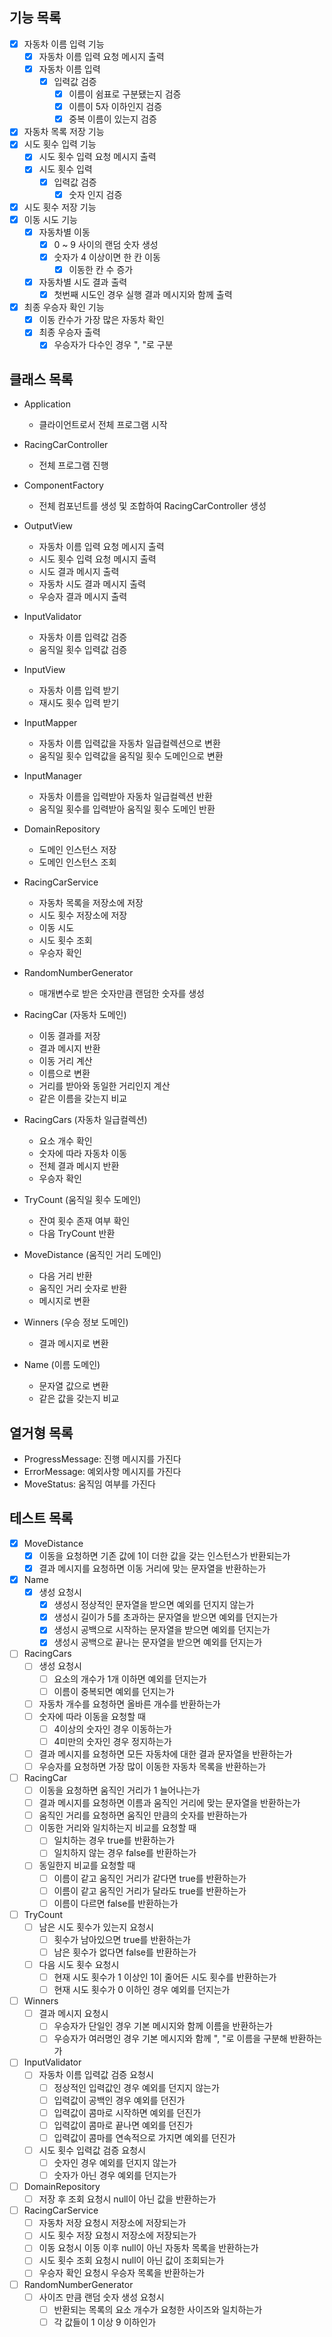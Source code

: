 ## 기능 목록

- [x] 자동차 이름 입력 기능
    - [x] 자동차 이름 입력 요청 메시지 출력
    - [x] 자동차 이름 입력
        - [x] 입력값 검증
            - [x] 이름이 쉼표로 구분됐는지 검증
            - [x] 이름이 5자 이하인지 검증
            - [x] 중복 이름이 있는지 검증
- [x] 자동차 목록 저장 기능
- [x] 시도 횟수 입력 기능
    - [x] 시도 횟수 입력 요청 메시지 출력
    - [x] 시도 횟수 입력
        - [x] 입력값 검증
            - [x] 숫자 인지 검증
- [x] 시도 횟수 저장 기능
- [x] 이동 시도 기능
    - [x] 자동차별 이동
        - [x] 0 ~ 9 사이의 랜덤 숫자 생성
        - [x] 숫자가 4 이상이면 한 칸 이동
            - [x] 이동한 칸 수 증가
    - [x] 자동차별 시도 결과 출력
        - [x] 첫번째 시도인 경우 실행 결과 메시지와 함께 출력
- [x] 최종 우승자 확인 기능
    - [x] 이동 칸수가 가장 많은 자동차 확인
    - [x] 최종 우승자 출력
        - [x] 우승자가 다수인 경우 ", "로 구분

## 클래스 목록

- Application
    - 클라이언트로서 전체 프로그램 시작

- RacingCarController
    - 전체 프로그램 진행

- ComponentFactory
    - 전체 컴포넌트를 생성 및 조합하여 RacingCarController 생성

- OutputView
    - 자동차 이름 입력 요청 메시지 출력
    - 시도 횟수 입력 요청 메시지 출력
    - 시도 결과 메시지 출력
    - 자동차 시도 결과 메시지 출력
    - 우승자 결과 메시지 출력

- InputValidator
    - 자동차 이름 입력값 검증
    - 움직일 횟수 입력값 검증

- InputView
    - 자동차 이름 입력 받기
    - 재시도 횟수 입력 받기

- InputMapper
    - 자동차 이름 입력값을 자동차 일급컬렉션으로 변환
    - 움직일 횟수 입력값을 움직일 횟수 도메인으로 변환

- InputManager
    - 자동차 이름을 입력받아 자동차 일급컬렉션 반환
    - 움직일 횟수를 입력받아 움직일 횟수 도메인 반환

- DomainRepository
    - 도메인 인스턴스 저장
    - 도메인 인스턴스 조회

- RacingCarService
    - 자동차 목록을 저장소에 저장
    - 시도 횟수 저장소에 저장
    - 이동 시도
    - 시도 횟수 조회
    - 우승자 확인

- RandomNumberGenerator
    - 매개변수로 받은 숫자만큼 랜덤한 숫자를 생성

- RacingCar (자동차 도메인)
    - 이동 결과를 저장
    - 결과 메시지 반환
    - 이동 거리 계산
    - 이름으로 변환
    - 거리를 받아와 동일한 거리인지 계산
    - 같은 이름을 갖는지 비교

- RacingCars (자동차 일급컬렉션)
    - 요소 개수 확인
    - 숫자에 따라 자동차 이동
    - 전체 결과 메시지 반환
    - 우승자 확인

- TryCount (움직일 횟수 도메인)
    - 잔여 횟수 존재 여부 확인
    - 다음 TryCount 반환

- MoveDistance (움직인 거리 도메인)
    - 다음 거리 반환
    - 움직인 거리 숫자로 반환
    - 메시지로 변환

- Winners (우승 정보 도메인)
    - 결과 메시지로 변환

- Name (이름 도메인)
    - 문자열 값으로 변환
    - 같은 값을 갖는지 비교

## 열거형 목록

- ProgressMessage: 진행 메시지를 가진다
- ErrorMessage: 예외사항 메시지를 가진다
- MoveStatus: 움직임 여부를 가진다

## 테스트 목록

- [x] MoveDistance
    - [x] 이동을 요청하면 기존 값에 1이 더한 값을 갖는 인스턴스가 반환되는가
    - [x] 결과 메시지를 요청하면 이동 거리에 맞는 문자열을 반환하는가
- [x] Name
    - [x] 생성 요청시
        - [x] 생성시 정상적인 문자열을 받으면 예외를 던지지 않는가
        - [x] 생성시 길이가 5를 초과하는 문자열을 받으면 예외를 던지는가
        - [x] 생성시 공백으로 시작하는 문자열을 받으면 예외를 던지는가
        - [x] 생성시 공백으로 끝나는 문자열을 받으면 예외를 던지는가
- [ ] RacingCars
    - [ ] 생성 요청시
        - [ ] 요소의 개수가 1개 이하면 예외를 던지는가
        - [ ] 이름이 중복되면 예외를 던지는가
    - [ ] 자동차 개수를 요청하면 올바른 개수를 반환하는가
    - [ ] 숫자에 따라 이동을 요청할 때
        - [ ] 4이상의 숫자인 경우 이동하는가
        - [ ] 4미만의 숫자인 경우 정지하는가
    - [ ] 결과 메시지를 요청하면 모든 자동차에 대한 결과 문자열을 반환하는가
    - [ ] 우승자를 요청하면 가장 많이 이동한 자동차 목록을 반환하는가
- [ ] RacingCar
    - [ ] 이동을 요청하면 움직인 거리가 1 늘어나는가
    - [ ] 결과 메시지를 요청하면 이름과 움직인 거리에 맞는 문자열을 반환하는가
    - [ ] 움직인 거리를 요청하면 움직인 만큼의 숫자를 반환하는가
    - [ ] 이동한 거리와 일치하는지 비교를 요청할 때
        - [ ] 일치하는 경우 true를 반환하는가
        - [ ] 일치하지 않는 경우 false를 반환하는가
    - [ ] 동일한지 비교를 요청할 때
        - [ ] 이름이 같고 움직인 거리가 같다면 true를 반환하는가
        - [ ] 이름이 같고 움직인 거리가 달라도 true를 반환하는가
        - [ ] 이름이 다르면 false를 반환하는가
- [ ] TryCount
    - [ ] 남은 시도 횟수가 있는지 요청시
        - [ ] 횟수가 남아있으면 true를 반환하는가
        - [ ] 남은 횟수가 없다면 false를 반환하는가
    - [ ] 다음 시도 횟수 요청시
        - [ ] 현재 시도 횟수가 1 이상인 1이 줄어든 시도 횟수를 반환하는가
        - [ ] 현재 시도 횟수가 0 이하인 경우 예외를 던지는가
- [ ] Winners
    -[ ] 결과 메시지 요청시
        - [ ] 우승자가 단일인 경우 기본 메시지와 함께 이름을 반환하는가
        - [ ] 우승자가 여러명인 경우 기본 메시지와 함께 ", "로 이름을 구분해 반환하는가
- [ ] InputValidator
    - [ ] 자동차 이름 입력값 검증 요청시
        - [ ] 정상적인 입력값인 경우 예외를 던지지 않는가
        - [ ] 입력값이 공백인 경우 예외를 던진가
        - [ ] 입력값이 콤마로 시작하면 예외를 던진가
        - [ ] 입력값이 콤마로 끝나면 예외를 던진가
        - [ ] 입력값이 콤마를 연속적으로 가지면 예외를 던진가
    - [ ] 시도 횟수 입력값 검증 요청시
        - [ ] 숫자인 경우 예외를 던지지 않는가
        - [ ] 숫자가 아닌 경우 예외를 던지는가
- [ ] DomainRepository
    - [ ] 저장 후 조회 요청시 null이 아닌 값을 반환하는가
- [ ] RacingCarService
    - [ ] 자동차 저장 요청시 저장소에 저장되는가
    - [ ] 시도 횟수 저장 요청시 저장소에 저장되는가
    - [ ] 이동 요청시 이동 이후 null이 아닌 자동차 목록을 반환하는가
    - [ ] 시도 횟수 조회 요청시 null이 아닌 값이 조회되는가
    - [ ] 우승자 확인 요청시 우승자 목록을 반환하는가
- [ ] RandomNumberGenerator
    - [ ] 사이즈 만큼 랜덤 숫자 생성 요청시
        - [ ] 반환되는 목록의 요소 개수가 요청한 사이즈와 일치하는가
        - [ ] 각 값들이 1 이상 9 이하인가
